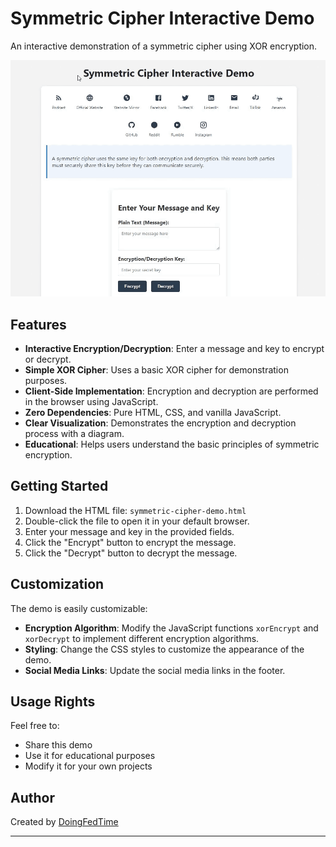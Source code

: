 # Symmetric Cipher Interactive Demo

An interactive demonstration of a symmetric cipher using XOR encryption.

![Symmetric Cipher Interactive Demo Preview](symmetricCipher.gif)

## Features

- **Interactive Encryption/Decryption**: Enter a message and key to encrypt or decrypt.
- **Simple XOR Cipher**: Uses a basic XOR cipher for demonstration purposes.
- **Client-Side Implementation**: Encryption and decryption are performed in the browser using JavaScript.
- **Zero Dependencies**: Pure HTML, CSS, and vanilla JavaScript.
- **Clear Visualization**: Demonstrates the encryption and decryption process with a diagram.
- **Educational**: Helps users understand the basic principles of symmetric encryption.

## Getting Started

1.  Download the HTML file: `symmetric-cipher-demo.html`
2.  Double-click the file to open it in your default browser.
3.  Enter your message and key in the provided fields.
4.  Click the "Encrypt" button to encrypt the message.
5.  Click the "Decrypt" button to decrypt the message.

## Customization

The demo is easily customizable:

-   **Encryption Algorithm**: Modify the JavaScript functions `xorEncrypt` and `xorDecrypt` to implement different encryption algorithms.
-   **Styling**: Change the CSS styles to customize the appearance of the demo.
-   **Social Media Links**: Update the social media links in the footer.

## Usage Rights

Feel free to:

-   Share this demo
-   Use it for educational purposes
-   Modify it for your own projects

## Author

Created by [DoingFedTime](https://github.com/DoingFedTime)

---


